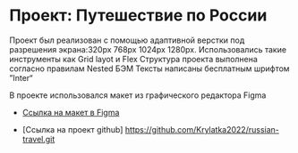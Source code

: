 # Проект: Путешествие по России

Проект был реализован с помощью адаптивной верстки под разрешения экрана:320px 768px 1024px 1280px.
Использовались такие инструменты как Grid layot и Flex
Структура проекта выполнена согласно правилам Nested БЭМ
Тексты написаны бесплатным шрифтом ”Inter“

В проекте использовался макет из графического редактора Figma  
* [Ссылка на макет в Figma](https://www.figma.com/file/5S2WSbEFL6awjVWJ0NWL8Q/Sprint-3_-Russia-_-desktop-mobile?node-id=28503%3A0)

* [Ссылка на проект github] https://github.com/Krylatka2022/russian-travel.git
